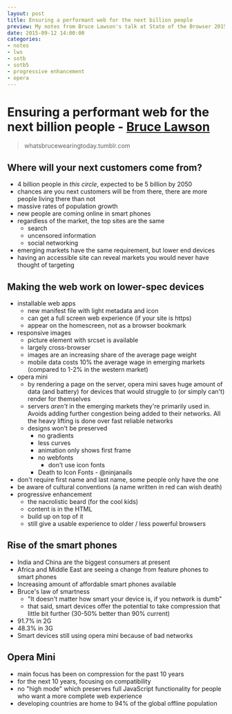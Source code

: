 ```yaml
---
layout: post
title: Ensuring a performant web for the next billion people
preview: My notes from Bruce Lawson's talk at State of the Browser 2015
date: 2015-09-12 14:00:00
categories:
- notes
- lws
- sotb
- sotb5
- progressive enhancement
- opera
---
```


# Ensuring a performant web for the next billion people - [Bruce Lawson](@brucel)

> whatsbrucewearingtoday.tumblr.com

## Where will your next customers come from?

- 4 billion people in *this circle*, expected to be 5 billion by 2050
- chances are you next customers will be from there, there are more people living there than not
- massive rates of population growth
- new people are coming online in smart phones
- regardless of the market, the top sites are the same
	- search
	- uncensored information
	- social networking
- emerging markets have the same requirement, but lower end devices
- having an accessible site can reveal markets you would never have thought of targeting

## Making the web work on lower-spec devices

- installable web apps
	- new manifest file with light metadata and icon
	- can get a full screen web experience (if your site is https)
	- appear on the homescreen, not as a browser bookmark
- responsive images
	- picture element with srcset is available
	- largely cross-browser
	- images are an increasing share of the average page weight
	- mobile data costs 10% the average wage in emerging markets (compared to 1-2% in the western market)
- opera mini
	- by rendering a page on the server, opera mini saves huge amount of data (and battery) for devices that would struggle to (or simply can't) render for themselves
	- servers *aren't* in the emerging markets they're primarily used in. Avoids adding further congestion being added to their networks. All the heavy lifting is done over fast reliable networks
	- designs won't be preserved
		- no gradients
		- less curves
		- animation only shows first frame
		- no webfonts
			- don't use icon fonts
		- Death to Icon Fonts - @ninjanails
- don't require first name and last name, some people only have the one
- be aware of cultural conventions (a name written in red can wish death)
- progressive enhancement
	- the nacrolistic beard (for the cool kids)
	- content is in the HTML
	- build up on top of it
	- still give a usable experience to older / less powerful browsers

## Rise of the smart phones

- India and China are the biggest consumers at present
- Africa and Middle East are seeing a change from feature phones to smart phones
- Increasing amount of affordable smart phones available
- Bruce's law of smartness
	- "It doesn't matter how smart your device is, if you network is dumb"
	- that said, smart devices offer the potential to take compression that little bit further (30-50% better than 90% current)
- 91.7% in 2G
- 48.3% in 3G
- Smart devices still using opera mini because of bad networks

## Opera Mini

- main focus has been on compression for the past 10 years
- for the next 10 years, focusing on compatibility
- no "high mode" which preserves full JavaScript functionality for people who want a more complete web experience
- developing countries are home to 94% of the global offline population
